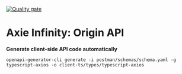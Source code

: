[![Quality gate](https://sonarcloud.io/api/project_badges/quality_gate?project=i-love-burgers_axie-infinity-origin-api)](https://sonarcloud.io/summary/new_code?id=i-love-burgers_axie-infinity-origin-api)

# Axie Infinity: Origin API

**Generate client-side API code automatically**

```
openapi-generator-cli generate -i postman/schemas/schema.yaml -g typescript-axios -o client-ts/types/typescript-axios
```
